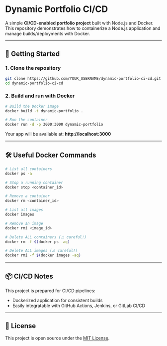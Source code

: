# Dynamic Portfolio CI/CD

A simple **CI/CD-enabled portfolio project** built with Node.js and Docker.  
This repository demonstrates how to containerize a Node.js application and manage builds/deployments with Docker.

---

## 🚀 Getting Started

### 1. Clone the repository
```bash
git clone https://github.com/YOUR_USERNAME/dynamic-portfolio-ci-cd.git
cd dynamic-portfolio-ci-cd
```

### 2. Build and run with Docker
```bash
# Build the Docker image
docker build -t dynamic-portfolio .

# Run the container
docker run -d -p 3000:3000 dynamic-portfolio
```

Your app will be available at: **http://localhost:3000**

---

## 🛠 Useful Docker Commands

```bash
# List all containers
docker ps -a

# Stop a running container
docker stop <container_id>

# Remove a container
docker rm <container_id>

# List all images
docker images

# Remove an image
docker rmi <image_id>

# Delete ALL containers (⚠️ careful!)
docker rm -f $(docker ps -aq)

# Delete ALL images (⚠️ careful!)
docker rmi -f $(docker images -aq)
```

---

## 📦 CI/CD Notes
This project is prepared for CI/CD pipelines:
- Dockerized application for consistent builds
- Easily integratable with GitHub Actions, Jenkins, or GitLab CI/CD

---

## 📜 License
This project is open source under the [MIT License](LICENSE).
